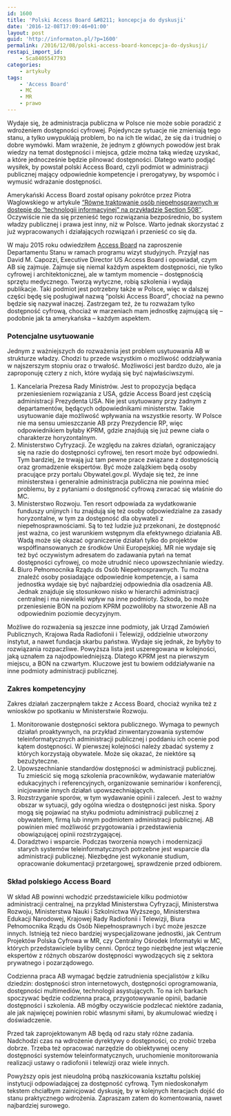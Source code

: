 ```yaml
---
id: 1600
title: 'Polski Access Board &#8211; koncepcja do dyskusji'
date: '2016-12-08T17:09:46+01:00'
layout: post
guid: 'http://informaton.pl/?p=1600'
permalink: /2016/12/08/polski-access-board-koncepcja-do-dyskusji/
restapi_import_id:
    - 5ca8405547793
categories:
    - artykuły
tags:
    - 'Access Board'
    - MC
    - MR
    - prawo
---
```


Wydaje się, że administracja publiczna w Polsce nie może sobie poradzić z wdrożeniem dostępności cyfrowej. Pojedyncze sytuacje nie zmieniają tego stanu, a tylko uwypuklają problem, bo na ich tle widać, że się da i trudniej o dobre wymówki. Mam wrażenie, że jednym z głównych powodów jest brak wiedzy na temat dostępności i miejsca, gdzie można taką wiedzę uzyskać, a które jednocześnie będzie pilnować dostępności. Dlatego warto podjąć wysiłek, by powstał polski Access Board, czyli podmiot w administracji publicznej mający odpowiednie kompetencje i prerogatywy, by wspomóc i wymusić wdrażanie dostępności.

Amerykański Access Board został opisany pokrótce przez Piotra Waglowskiego w artykule [“Równe traktowanie osób niepełnosprawnych w dostępie do “technologii informacyjnej” na przykładzie Section 508″](http://prawo.vagla.pl/node/9023). Oczywiście nie da się przenieść tego rozwiązania bezpośrednio, bo system władzy publicznej i prawa jest inny, niż w Polsce. Warto jednak skorzystać z już wypracowanych i działających rozwiązań i przenieść co się da.

W maju 2015 roku odwiedziłem [Access Board](https://www.access-board.gov/) na zaproszenie Departamentu Stanu w ramach programu wizyt studyjnych. Przyjął nas David M. Capozzi, Executive Director US Access Board i opowiadał, czym AB się zajmuje. Zajmuje się niemal każdym aspektem dostępności, nie tylko cyfrowej i architektonicznej, ale w tamtym momencie – dostępnością sprzętu medycznego. Tworzą wytyczne, robią szkolenia i wydają publikacje. Taki podmiot jest potrzebny także w Polsce, więc w dalszej części będę się posługiwał nazwą “polski Access Board”, chociaż na pewno będzie się nazywał inaczej. Zastrzegam też, że tu rozważam tylko dostępność cyfrową, chociaż w marzeniach mam jednostkę zajmującą się – podobnie jak ta amerykańska – każdym aspektem.

### Potencjalne usytuowanie

Jednym z ważniejszych do rozważenia jest problem usytuowania AB w strukturze władzy. Chodzi tu przede wszystkim o możliwość oddziaływania w najszerszym stopniu oraz o trwałość. Możliwości jest bardzo dużo, ale ja zaproponuję cztery z nich, które wydają się być najwłaściwszymi.

1. Kancelaria Prezesa Rady Ministrów. Jest to propozycja będąca przeniesieniem rozwiązania z USA, gdzie Access Board jest częścią administracji Prezydenta USA. Nie jest usytuowany przy żadnym z departamentów, będących odpowiednikami ministerstw. Takie usytuowanie daje możliwość wpływania na wszystkie resorty. W Polsce nie ma sensu umieszczanie AB przy Prezydencie RP, więc odpowiednikiem byłaby KPRM, gdzie znajdują się już pewne ciała o charakterze horyzontalnym.
2. Ministerstwo Cyfryzacji. Ze względu na zakres działań, ograniczający się na razie do dostępności cyfrowej, ten resort może być odpowiedni. Tym bardziej, że trwają już tam pewne prace związane z dostępnością oraz gromadzenie ekspertów. Być może zalążkiem będą osoby pracujące przy portalu Obywatel.gov.pl. Wydaje się też, że inne ministerstwa i generalnie administracja publiczna nie powinna mieć problemu, by z pytaniami o dostępność cyfrową zwracać się właśnie do MC.
3. Ministerstwo Rozwoju. Ten resort odpowiada za wydatkowanie funduszy unijnych i tu znajdują się też osoby odpowiedzialne za zasady horyzontalne, w tym za dostępność dla obywateli z niepełnosprawnościami. Są to też ludzie już przekonani, że dostępność jest ważna, co jest warunkiem wstępnym dla efektywnego działania AB. Wadą może się okazać ograniczenie działań tylko do projektów współfinansowanych ze środków Unii Europejskiej. MR nie wydaje się też być oczywistym adresatem do zadawania pytań na temat dostępności cyfrowej, co może utrudnić nieco upowszechnianie wiedzy.
4. Biuro Pełnomocnika Rządu ds Osób Niepełnosprawnych. Tu można znaleźć osoby posiadające odpowiednie kompetencje, a i sama jednostka wydaje się być najbardziej odpowiednia dla osadzenia AB. Jednak znajduje się stosunkowo nisko w hierarchii administracji centralnej i ma niewielki wpływ na inne podmioty. Szkoda, bo może przeniesienie BON na poziom KPRM pozwoliłoby na stworzenie AB na odpowiednim poziomie decyzyjnym.

Możliwe do rozważenia są jeszcze inne podmioty, jak Urząd Zamówień Publicznych, Krajowa Rada Radiofonii i Telewizji, oddzielnie utworzony instytut, a nawet fundacja skarbu państwa. Wydaje się jednak, że byłyby to rozwiązania rozpaczliwe. Powyższa lista jest uszeregowana w kolejności, jaką uznałem za najodpowiedniejszą. Dlatego KPRM jest na pierwszym miejscu, a BON na czwartym. Kluczowe jest tu bowiem oddziaływanie na inne podmioty administracji publicznej.

### Zakres kompetencyjny

Zakres działań zaczerpnąłem także z Access Board, chociaż wynika też z wniosków po spotkaniu w Ministerstwie Rozwoju.

1. Monitorowanie dostępności sektora publicznego. Wymaga to pewnych działań proaktywnych, na przykład zinwentaryzowania systemów teleinformatycznych administracji publicznej i poddaniu ich ocenie pod kątem dostępności. W pierwszej kolejności należy zbadać systemy z których korzystają obywatele. Może się okazać, że niektóre są bezużyteczne.
2. Upowszechnianie standardów dostępności w administracji publicznej. Tu zmieścić się mogą szkolenia pracowników, wydawanie materiałów edukacyjnych i referencyjnych, organizowanie seminariów i konferencji, inicjowanie innych działań upowszechniających.
3. Rozstrzyganie sporów, w tym wydawanie opinii i zaleceń. Jest to ważny obszar w sytuacji, gdy ogólna wiedza o dostępności jest niska. Spory mogą się pojawiać na styku podmiotu administracji publicznej z obywatelem, firmą lub innym podmiotem administracji publicznej. AB powinien mieć możliwość przygotowania i przedstawienia obowiązującej opinii rozstrzygającej.
4. Doradztwo i wsparcie. Podczas tworzenia nowych i modernizacji starych systemów teleinformatycznych potrzebne jest wsparcie dla administracji publicznej. Niezbędne jest wykonanie studium, opracowanie dokumentacji przetargowej, sprawdzenie przed odbiorem.

### Skład polskiego Access Board

W skład AB powinni wchodzić przedstawiciele kilku podmiotów administracji centralnej, na przykład Ministerstwa Cyfryzacji, Ministerstwa Rozwoju, Ministerstwa Nauki i Szkolnictwa Wyższego, Ministerstwa Edukacji Narodowej, Krajowej Rady Radiofonii i Telewizji, Biura Pełnomocnika Rządu ds Osób Niepełnosprawnych i być może jeszcze innych. Istnieją też nieco bardziej wyspecjalizowane jednostki, jak Centrum Projektów Polska Cyfrowa w MR, czy Centralny Ośrodek Informatyki w MC, których przedstawiciele byliby cenni. Oprócz tego niezbędne jest włączenie ekspertów z różnych obszarów dostępności wywodzących się z sektora prywatnego i pozarządowego.

Codzienna praca AB wymagać będzie zatrudnienia specjalistów z kilku dziedzin: dostępności stron internetowych, dostępności oprogramowania, dostępności multimediów, technologii asystujących. To na ich barkach spoczywać będzie codzienna praca, przygotowywanie opinii, badanie dostępności i szkolenia. AB mógłby oczywiście podzlecać niektóre zadania, ale jak najwięcej powinien robić własnymi siłami, by akumulować wiedzę i doświadczenie.

Przed tak zaprojektowanym AB będą od razu stały różne zadania. Nadchodzi czas na wdrożenie dyrektywy o dostępności, co zrobić trzeba dobrze. Trzeba też opracować narzędzie do obiektywnej oceny dostępności systemów teleinformatycznych, uruchomienie monitorowania realizacji ustawy o radiofonii i telewizji oraz wiele innych.

Powyższy opis jest nieudolną próbą naszkicowania kształtu polskiej instytucji odpowiadającej za dostępność cyfrową. Tym niedoskonałym tekstem chciałbym zainicjować dyskusję, by w kolejnych iteracjach dojść do stanu praktycznego wdrożenia. Zapraszam zatem do komentowania, nawet najbardziej surowego.